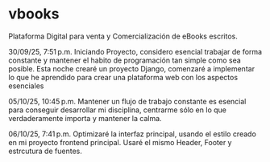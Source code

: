 # vbooks
Plataforma Digital para venta y Comercialización de eBooks escritos.


30/09/25, 7:51 p.m.
Iniciando Proyecto, considero esencial trabajar de forma constante y mantener el habito de programación tan simple como sea posible.
Esta noche crearé un proyecto Django, comenzaré a implementar lo que he aprendido para crear una plataforma web con los aspectos esenciales

05/10/25, 10:45 p.m.
Mantener un flujo de trabajo constante es esencial para conseguir desarrollar mi disciplina, centrarme sólo en lo que verdaderamente importa y mantener la calma.

06/10/25, 7:41 p.m.
Optimizaré la interfaz principal, usando el estilo creado en mi proyecto frontend principal.
Usaré el mismo Header, Footer y estrcutura de fuentes.
